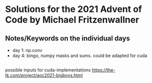 # Solutions for the 2021 Advent of Code by Michael Fritzenwallner

## Notes/Keywords on the individual days

- day 1: np.conv
- day 4: bingo, numpy masks and sums. could be adapted for cuda


## 
possible inputs for cuda-implementations
https://the-tk.com/project/aoc2021-bigboys.html
